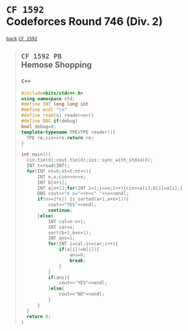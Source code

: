 <link id="style_css" rel="stylesheet" type="text/css" href="/OJ_ans/style.css">

# `CF 1592`<br>Codeforces Round 746 (Div. 2)
[`back`](../) [`CF 1592`](https://codeforces.com/contest/1592)

> ## `CF 1592 PB`<br>Hemose Shopping
> ### `C++`
> ```c++
> #include<bits/stdc++.h>
> using namespace std;
> #define INT long long int
> #define endl "\n"
> #define read(n) reader<n>()
> #define DBG if(debug)
> bool debug=0;
> template<typename TPE>TPE reader(){
> 	TPE re;cin>>re;return re;
> }
>  
> int main(){
> 	cin.tie(0);cout.tie(0);ios::sync_with_stdio(0);
> 	INT t=read(INT);
> 	for(INT nt=0;nt<t;nt++){
> 		INT n,x;cin>>n>>x;
> 		INT b[n+1];
> 		INT a[n+1];for(INT i=1;i<=n;i++){cin>>a[i];b[i]=a[i];}
> 		DBG cout<<"n x="<<n<<" "<<x<<endl;
> 		if(n>=2*x|| is_sorted(a+1,a+n+1)){
> 			cout<<"YES"<<endl;
> 			continue;
> 		}else{
> 			INT cal=n-x+1;
> 			INT car=x;
> 			sort(b+1,b+n+1);
> 			INT ans=1;
> 			for(INT i=cal;i<=car;i++){
> 				if(a[i]!=b[i]){
> 					ans=0;
> 					break;
> 				}
> 			}
> 			if(ans){
> 				cout<<"YES"<<endl;
> 			}else{
> 				cout<<"NO"<<endl;
> 			}
> 		}
> 	}
> 	return 0;
> }
> ```